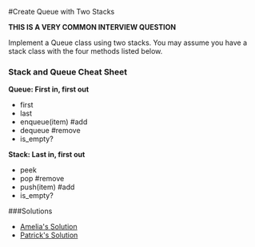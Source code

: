 #Create Queue with Two Stacks

**THIS IS A VERY COMMON INTERVIEW QUESTION**

Implement a Queue class using two stacks. You may assume you have a stack class with the four methods listed below.

### Stack and Queue Cheat Sheet

**Queue: First in, first out**
- first
- last
- enqueue(item) #add
- dequeue #remove
- is_empty?

**Stack: Last in, first out**
- peek
- pop #remove
- push(item) #add
- is_empty?

###Solutions
- [Amelia's Solution](https://github.com/adowns01/Intro-to-Whiteboarding-DBC/blob/master/solutions/queue-two-stacks-amelia.rb)  
- [Patrick's Solution](https://github.com/adowns01/Intro-to-Whiteboarding-DBC/blob/master/solutions/queue-two-stacks-patrick.js)